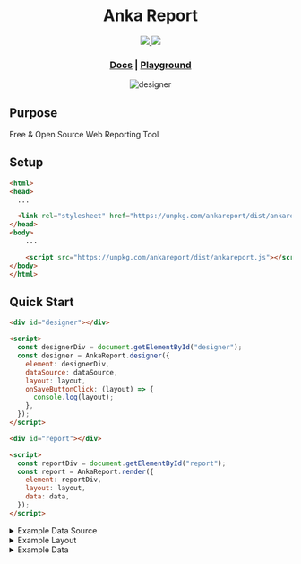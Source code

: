 <h1 align="center">Anka Report</h1>

<p align="center">
  <a href="https://www.npmjs.com/package/ankareport" title="npm package">
    <img src="https://img.shields.io/npm/v/ankareport">
  </a>
  <a href="https://opensource.org/licenses/MIT" title="License: MIT">
    <img src="https://img.shields.io/badge/License-MIT-blue.svg">
  </a>
</p>

<h3 align="center">
  <a href="https://ankareport.github.io/docs/getting-started" target="_blank" title="Documentation">Docs</a> |
  <a href="https://ankareport.github.io/examples/playground.html" target="_blank" title="Playground">Playground</a>
</h3>

<p align="center">
  <img src="https://cdn.jsdelivr.net/gh/ankareport/assets/designer/designer.png" alt="designer">
</p>

## Purpose

Free & Open Source Web Reporting Tool

## Setup

```html
<html>
<head>
  ...

  <link rel="stylesheet" href="https://unpkg.com/ankareport/dist/ankareport.css" />
</head>
<body>
    ...

    <script src="https://unpkg.com/ankareport/dist/ankareport.js"></script>
</body>
</html>
```

## Quick Start

```html
<div id="designer"></div>

<script>
  const designerDiv = document.getElementById("designer");
  const designer = AnkaReport.designer({
    element: designerDiv,
    dataSource: dataSource,
    layout: layout,
    onSaveButtonClick: (layout) => {
      console.log(layout);
    },
  });
</script>
```

```html
<div id="report"></div>

<script>
  const reportDiv = document.getElementById("report");
  const report = AnkaReport.render({
    element: reportDiv,
    layout: layout,
    data: data,
  });
</script>
```

<details>
  <summary>Example Data Source</summary>

  ```js
    const dataSource = [
      { label: "Header 1", field: "header1" },
      { label: "Header 2", field: "header2" },
      {
        label: "Content",
        children: [
          { label: "Name", field: "name" },
          { label: "Surname", field: "surname" },
        ],
      },
      { label: "Footer 1", field: "footer1" },
      { label: "Footer 2", field: "footer2" },
    ];
  ```
</details>

<details>
  <summary>Example Layout</summary>

  ```js
    const layout = {
      "width": 500,
      "headerSection": {
        "height": 50,
        "items": [
          {
            "text": "Header 1",
            "binding": "header1",
            "x": 5,
            "y": 4,
            "width": 100,
            "height": 20
          },
          {
            "text": "Header 2",
            "binding": "header2",
            "x": 5,
            "y": 28,
            "width": 200,
            "height": 20
          }
        ]
      },
      "contentSection": {
        "height": 75,
        "binding": "content",
        "items": [
          {
            "text": "Label1",
            "binding": "name",
            "x": 9,
            "y": 6,
            "width": 100,
            "height": 20
          },
          {
            "text": "Label2",
            "binding": "surname",
            "x": 9,
            "y": 26,
            "width": 200,
            "height": 40
          }
        ]
      },
      "footerSection": {
        "height": 40,
        "items": [
          {
            "text": "Copyright",
            "x": 150,
            "y": 8,
            "width": 100,
            "height": 20
          },
          {
            "text": "Desc",
            "binding": "footer2",
            "x": 250,
            "y": 8,
            "width": 100,
            "height": 20
          }
        ]
      }
    };
  ```
</details>

<details>
  <summary>Example Data</summary>

  ```js
    const data = {
      "header1": "Header 1",
      "header2": "Header 2",
      "content": [
        {
          "name": "John1",
          "surname": "Doe1"
        },
        {
          "name": "John2",
          "surname": "Doe2"
        },
        {
          "name": "John3",
          "surname": "Doe3"
        }
      ],
      "footer1": "Footer 1",
      "footer2": "Footer 2"
    };
  ```
</details>

